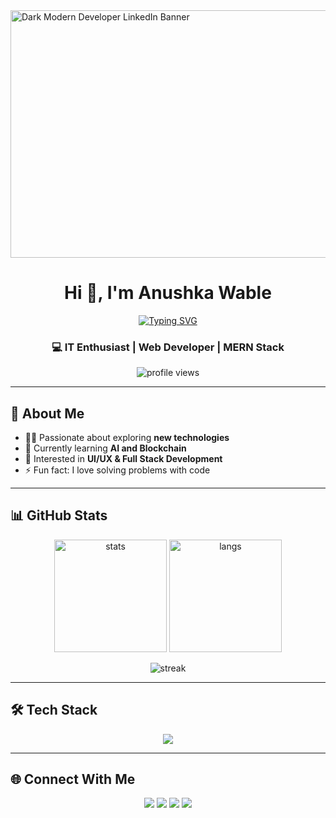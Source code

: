 <!-- Banner -->
<img width="1584" height="396" alt="Dark Modern Developer LinkedIn Banner" src="https://github.com/user-attachments/assets/2c8bc1de-9a6e-49a3-968d-a599d52206f5" />



<h1 align="center">Hi 👋, I'm Anushka Wable</h1>
<p align="center">
  <a href="https://git.io/typing-svg">
    <img src="https://readme-typing-svg.herokuapp.com?font=Fira+Code&weight=700&size=28&duration=3000&pause=800&color=F97316&center=true&vCenter=true&width=600&lines=Full+Stack+Developer;Problem+Solver;Open+Source+Contributor;Tech+Enthusiast" alt="Typing SVG" />
  </a>
</p>

<h3 align="center">💻 IT Enthusiast | Web Developer | MERN Stack</h3>

<p align="center">
  <img src="https://komarev.com/ghpvc/?username=anushka-sys&label=Profile%20views&color=0e75b6&style=flat" alt="profile views" />
</p>

---

## 🚀 About Me  
- 👩‍💻 Passionate about exploring **new technologies**  
- 🌱 Currently learning **AI and Blockchain**  
- 🔗 Interested in **UI/UX & Full Stack Development**  
- ⚡ Fun fact: I love solving problems with code  

---

## 📊 GitHub Stats  

<p align="center">
  <img src="https://github-readme-stats.vercel.app/api?username=anushka-sys&show_icons=true&theme=tokyonight" alt="stats" height="180"/>
  <img src="https://github-readme-stats.vercel.app/api/top-langs/?username=anushka-sys&layout=compact&theme=tokyonight" alt="langs" height="180"/>
</p>

<p align="center">
  <img src="https://github-readme-streak-stats.herokuapp.com/?user=anushka-sys&theme=tokyonight" alt="streak"/>
</p>

---

## 🛠️ Tech Stack  
<p align="center">
  <img src="https://skillicons.dev/icons?i=html,css,js,react,nodejs,cpp,java,mysql,postgresql,mongodb,git,github,figma" />
</p>


---

## 🌐 Connect With Me  

<p align="center">
  <a href="https://anushkawable.netlify.app/"><img src="https://img.shields.io/badge/Portfolio-000?style=for-the-badge&logo=vercel&logoColor=white" /></a>
  <a href="https://www.linkedin.com/in/anushka-wable-245256232/"><img src="https://img.shields.io/badge/LinkedIn-blue?style=for-the-badge&logo=linkedin&logoColor=white" /></a>
  <a href="mailto:anuhska.wable2002@gmail.com"><img src="https://img.shields.io/badge/Gmail-D14836?style=for-the-badge&logo=gmail&logoColor=white" /></a>
  <a href="https://x.com/Anushks361472"><img src="https://img.shields.io/badge/Twitter-1DA1F2?style=for-the-badge&logo=twitter&logoColor=white" /></a>
</p>
